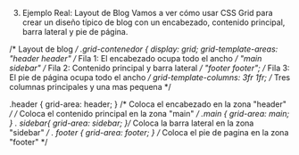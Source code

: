 3. Ejemplo Real: Layout de Blog
Vamos a ver cómo usar CSS Grid para crear un diseño típico de blog con un encabezado, contenido principal, barra lateral y
pie de página.

/* Layout de blog */
.grid-contenedor {
display: grid;
grid-template-areas:
"header header" /* Fila 1: El encabezado ocupa todo el ancho */
"main sidebar" /* Fila 2: Contenido principal y barra lateral */
"footer footer"; /* Fila 3: El pie de página ocupa todo el ancho */
grid-template-columns: 3fr 1fr; /* Tres columnas principales y una mas pequena */

.header { grid-area: header; } /* Coloca el encabezado en la zona "header" */
/* Coloca el contenido principal en la zona "main" */
.main { grid-area: main; }
. sidebar{ grid-area: sidebar; }/* Coloca la barra lateral en la zona "sidebar" */
. footer { grid-area: footer; } /* Coloca el pie de pagina en la zona "footer" */
